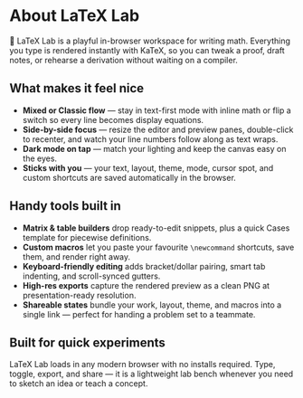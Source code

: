 # About LaTeX Lab

👋 LaTeX Lab is a playful in-browser workspace for writing math. Everything you type is rendered instantly with KaTeX, so you can tweak a proof, draft notes, or rehearse a derivation without waiting on a compiler.

## What makes it feel nice
- **Mixed or Classic flow** — stay in text-first mode with inline math or flip a switch so every line becomes display equations.
- **Side-by-side focus** — resize the editor and preview panes, double-click to recenter, and watch your line numbers follow along as text wraps.
- **Dark mode on tap** — match your lighting and keep the canvas easy on the eyes.
- **Sticks with you** — your text, layout, theme, mode, cursor spot, and custom shortcuts are saved automatically in the browser.

## Handy tools built in
- **Matrix & table builders** drop ready-to-edit snippets, plus a quick Cases template for piecewise definitions.
- **Custom macros** let you paste your favourite `\newcommand` shortcuts, save them, and render right away.
- **Keyboard-friendly editing** adds bracket/dollar pairing, smart tab indenting, and scroll-synced gutters.
- **High-res exports** capture the rendered preview as a clean PNG at presentation-ready resolution.
- **Shareable states** bundle your work, layout, theme, and macros into a single link — perfect for handing a problem set to a teammate.

## Built for quick experiments
LaTeX Lab loads in any modern browser with no installs required. Type, toggle, export, and share — it is a lightweight lab bench whenever you need to sketch an idea or teach a concept.

